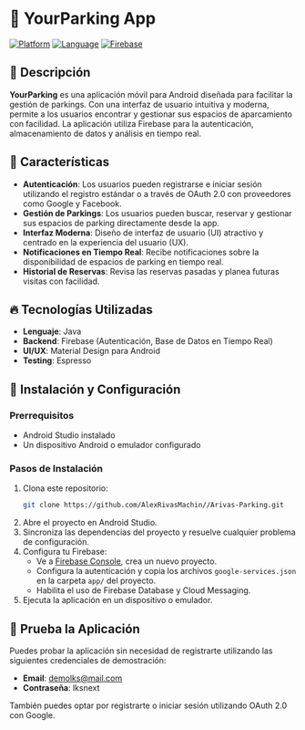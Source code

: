 # 🚗 YourParking App

[![Platform](https://img.shields.io/badge/platform-Android-green.svg)](https://developer.android.com)
[![Language](https://img.shields.io/badge/language-Java-yellow.svg)](https://www.java.com)
[![Firebase](https://img.shields.io/badge/firebase-integrated-orange.svg)](https://firebase.google.com)

## 📱 Descripción

**YourParking** es una aplicación móvil para Android diseñada para facilitar la gestión de parkings. Con una interfaz de usuario intuitiva y moderna, permite a los usuarios encontrar y gestionar sus espacios de aparcamiento con facilidad. La aplicación utiliza Firebase para la autenticación, almacenamiento de datos y análisis en tiempo real.

## 🌟 Características

- **Autenticación**: Los usuarios pueden registrarse e iniciar sesión utilizando el registro estándar o a través de OAuth 2.0 con proveedores como Google y Facebook.
- **Gestión de Parkings**: Los usuarios pueden buscar, reservar y gestionar sus espacios de parking directamente desde la app.
- **Interfaz Moderna**: Diseño de interfaz de usuario (UI) atractivo y centrado en la experiencia del usuario (UX).
- **Notificaciones en Tiempo Real**: Recibe notificaciones sobre la disponibilidad de espacios de parking en tiempo real.
- **Historial de Reservas**: Revisa las reservas pasadas y planea futuras visitas con facilidad.

## 🔥 Tecnologías Utilizadas

- **Lenguaje**: Java
- **Backend**: Firebase (Autenticación, Base de Datos en Tiempo Real)
- **UI/UX**: Material Design para Android
- **Testing**: Espresso

## 🚀 Instalación y Configuración

### Prerrequisitos

- Android Studio instalado
- Un dispositivo Android o emulador configurado

### Pasos de Instalación

1. Clona este repositorio:
   ```bash
   git clone https://github.com/AlexRivasMachin//Arivas-Parking.git
   ```
2. Abre el proyecto en Android Studio.
3. Sincroniza las dependencias del proyecto y resuelve cualquier problema de configuración.
4. Configura tu Firebase:
   - Ve a [Firebase Console](https://console.firebase.google.com/), crea un nuevo proyecto.
   - Configura la autenticación y copia los archivos `google-services.json` en la carpeta `app/` del proyecto.
   - Habilita el uso de Firebase Database y Cloud Messaging.
5. Ejecuta la aplicación en un dispositivo o emulador.

## 👥 Prueba la Aplicación

Puedes probar la aplicación sin necesidad de registrarte utilizando las siguientes credenciales de demostración:

- **Email**: demolks@mail.com
- **Contraseña**: lksnext

También puedes optar por registrarte o iniciar sesión utilizando OAuth 2.0 con Google.
